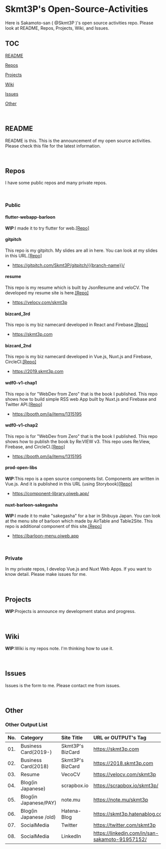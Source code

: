 # Skmt3P's Open-Source-Activities
Here is Sakamoto-san ( @Skmt3P )'s open source activities repo.
Please look at README, Repos, Projects, Wiki, and Issues.


<a id="toc" href="#toc"></a>

## TOC

[README](#topic1)

[Repos](#topic2)

[Projects](#topic3)

[Wiki](#topic4)

[Issues](#topic5)

[Other](#other)


<br>
<a id="topic1" href="#topic1"></a>

## README

README is this. This is the announcement of my open source activities. Please check this file for the latest information.


<br>
<a id="topic2" href="#topic2"></a>

## Repos

I have some public repos and many private repos.

<br>

### Public

#### flutter-webapp-barloon
**WIP**:I made it to try flutter for web.<a href="https://github.com/Skmt3P/flutter-webapp-barloon">[Repo]</a>


#### gitpitch
This repo is my gitpitch. My slides are all in here. You can look at my slides in this URL.<a href="https://github.com/Skmt3P/gitpitch">[Repo]</a>
* https://gitpitch.com/Skmt3P/gitpitch/{{branch-name}}/


#### resume
This repo is my resume which is built by JsonResume and veloCV. The developed my resume site is here.<a href="https://github.com/Skmt3P/resume">[Repo]</a>
* https://velocv.com/skmt3p


#### bizcard_3rd
This repo is my biz namecard developed in React and Firebase.<a href="https://github.com/Skmt3P/bizcard_2nd">[Repo]</a>
* https://skmt3p.com


#### bizcard_2nd
This repo is my biz namecard developed in Vue.js, Nuxt.js and Firebase, CircleCI.<a href="https://github.com/Skmt3P/bizcard_2nd">[Repo]</a>
* https://2019.skmt3p.com


#### wdf0-v1-chap1
This repo is for "WebDev from Zero" that is the book I published. This repo shows how to build simple RSS web App built by Nuxt.js and Firebase and Twitter API.<a href="https://github.com/Skmt3P/wdf0-v1-chap1">[Repo]</a>
* https://booth.pm/ja/items/1315195


#### wdf0-v1-chap2
This repo is for "WebDev from Zero" that is the book I published. This repo shows how to publish the book by Re:VIEW v3. This repo uses Re:View, Firebase, and CircleCI.<a href="https://github.com/Skmt3P/wdf0-v1-chap2">[Repo]</a>
* https://booth.pm/ja/items/1315195


#### prod-open-libs
**WIP**:This repo is a open source components list. Components are written in Vue.js. And it is published in this URL (using Storybook)<a href="https://github.com/Skmt3P/prod-open-libs">[Repo]</a>
* https://component-library.oiweb.app/


#### nuxt-barloon-sakegasha
**WIP**:I made it to make "sakegasha" for a bar in Shibuya Japan. You can look at the menu site of barloon which made by AirTable and Table2Site. This repo is additional component of this site.<a href="https://github.com/Skmt3P/nuxt-barloon-sakegasha">[Repo]</a>
* https://barloon-menu.oiweb.app


<br>

### Private
In my private repos, I develop Vue.js and Nuxt Web Apps. If you want to know detail. Please make issues for me.


<br>
<a id="topic3" href="#topic3"></a>

## Projects
**WIP**:Projects is announce my development status and progress.


<br>
<a id="topic4" href="#topic4"></a>

## Wiki
**WIP**:Wiki is my repos note. I'm thinking how to use it.

<br>
<a id="topic5" href="#topic5"></a>

## Issues
Issues is the form to me. Please contact me from issues.

<br>
<a id="other" href="#other"></a>

## Other

### Other Output List
|No.|Category|Site Title|URL or OUTPUT's Tag|Note
|:---|:---|:---|:---|:---|
|01.|Business Card(2019-)|Skmt3P's BizCard|https://skmt3p.com|Latest ver.
|02.|Business Card(2018)|Skmt3P's BizCard|https://2018.skmt3p.com|Old ver.
|03.|Resume|VecoCV|https://velocv.com/skmt3p|-
|04.|Blog(in Japanese)|scrapbox.io|https://scrapbox.io/skmt3p/|-
|05.|Blog(in Japanese/PAY)|note.mu|https://note.mu/skmt3p|Latest ver.
|06.|Blog(in Japanese /old)|Hatena-Blog| https://skmt3p.hatenablog.com|Old ver.
|07.|SocialMedia|Twitter|https://twitter.com/skmt3p|-
|08.|SocialMedia|LinkedIn|https://linkedin.com/in/san-sakamoto-91957152/|-
